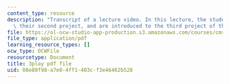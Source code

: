 ```yaml
---
content_type: resource
description: "Transcript of a lecture video. In this lecture, the students present\
  \ their second project, and are introduced to the third project of the class.\t\t"
file: https://ol-ocw-studio-app-production.s3.amazonaws.com/courses/cms-611j-creating-video-games-fall-2014/08e80f98a7e84ff1403cf3e46462b528_MZSnYgdlV0A.pdf
file_type: application/pdf
learning_resource_types: []
ocw_type: OCWFile
resourcetype: Document
title: 3play pdf file
uid: 08e80f98-a7e8-4ff1-403c-f3e46462b528
---
```


